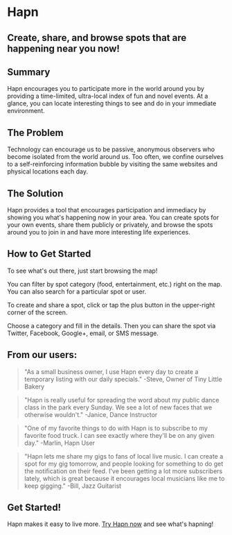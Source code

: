 # Hapn #

## Create, share, and browse spots that are happening near you now! ##

## Summary ##
  Hapn encourages you to participate more in the world around you by providing a time-limited, ultra-local index of fun and novel events. At a glance, you can locate interesting things to see and do in your immediate environment.

## The Problem ##
  Technology can encourage us to be passive, anonymous observers who become isolated from the world around us. Too often, we confine ourselves to a self-reinforcing information bubble by visiting the same websites and physical locations each day.

## The Solution ##
  Hapn provides a tool that encourages participation and immediacy by showing you what's happening now in your area. You can create spots for your own events, share them publicly or privately, and browse the spots around you to join in and have more interesting life experiences.

## How to Get Started ##
  To see what's out there, just start browsing the map!
  
  You can filter by spot category (food, entertainment, etc.) right on the map. You can also search for a particular spot or user.
  
  To create and share a spot, click or tap the plus button in the upper-right corner of the screen.
  
  Choose a category and fill in the details. Then you can share the spot via Twitter, Facebook, Google+, email, or SMS message.

## From our users: ##
  > "As a small business owner, I use Hapn every day to create a temporary listing with our daily specials." -Steve, Owner of Tiny Little Bakery

  > "Hapn is really useful for spreading the word about my public dance class in the park every Sunday. We see a lot of new faces that we otherwise wouldn't." -Janice, Dance Instructor

  > "One of my favorite things to do with Hapn is to subscribe to my favorite food truck. I can see exactly where they'll be on any given day." -Marlin, Hapn User

  > "Hapn lets me share my gigs to fans of local live music. I can create a spot for my gig tomorrow, and people looking for something to do get the notification on their feed. I've been getting a lot more subscribers lately, which is great because it encourages local musicians like me to keep gigging." -Bill, Jazz Guitarist

## Get Started! ##
  Hapn makes it easy to live more. [Try Hapn now](http://hapn.com) and see what's hapning!